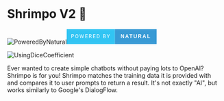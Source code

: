 # Shrimpo V2 🦐

![PoweredByNatural](https://github.com/polish-penguin-dev/Shrimpo-V2/assets/74113025/97a3ae3f-4032-4a3a-979e-1296624b83e1)<svg xmlns="http://www.w3.org/2000/svg" width="210.31251525878906" height="35" viewBox="0 0 210.31251525878906 35"><rect width="112.64063262939453" height="35" fill="#31C4F3"/><rect x="112.64063262939453" width="97.67188262939453" height="35" fill="#389AD5"/><text x="56.320316314697266" y="21.5" font-size="12" font-family="'Roboto', sans-serif" fill="#FFFFFF" text-anchor="middle" letter-spacing="2">POWERED BY</text><text x="161.4765739440918" y="21.5" font-size="12" font-family="'Montserrat', sans-serif" fill="#FFFFFF" text-anchor="middle" font-weight="900" letter-spacing="2">NATURAL</text></svg>

![UsingDiceCoefficient](https://github.com/polish-penguin-dev/Shrimpo-V2/assets/74113025/a063cbf2-82f6-42f5-86d5-1cb89626cbd1)

Ever wanted to create simple chatbots without paying lots to OpenAI? Shrimpo is for you!
Shrimpo matches the training data it is provided with and compares it to user prompts to return a result.
It's not exactly "AI", but works similarly to Google's DialogFlow.
